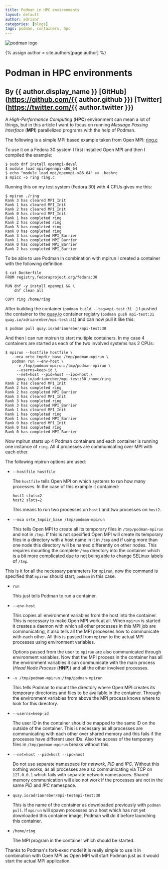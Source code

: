 ```yaml
---
title: Podman in HPC environments
layout: default
author: adrianr
categories: [blogs]
tags: podman, containers, hpc
---
```


![podman logo](https://podman.io/images/podman.svg)

{% assign author = site.authors[page.author] %}

# Podman in HPC environments
## By {{ author.display_name }} [GitHub](https://github.com/{{ author.github }}) [Twitter](https://twitter.com/{{ author.twitter }})

A *High-Performance Computing* (**HPC**) environment can mean a lot of things,
but in this article I want to focus on running *Message Passing Interface*
(**MPI**) parallelized programs with the help of Podman.

<!--readmore-->

The following is a simple MPI based example taken from Open MPI: [ring.c](https://raw.githubusercontent.com/open-mpi/ompi/master/orte/test/mpi/ring.c)

To use it on a Fedora 30 system I first installed Open MPI and then I compiled
the example:

```shell
$ sudo dnf install openmpi-devel
$ module load mpi/openmpi-x86_64
$ echo "module load mpi/openmpi-x86_64" >> .bashrc
$ mpicc -o ring ring.c
```

Running this on my test system (Fedora 30) with 4 CPUs gives me this:

```shell
$ mpirun ./ring
Rank 3 has cleared MPI_Init
Rank 1 has cleared MPI_Init
Rank 2 has cleared MPI_Init
Rank 0 has cleared MPI_Init
Rank 1 has completed ring
Rank 2 has completed ring
Rank 3 has completed ring
Rank 0 has completed ring
Rank 3 has completed MPI_Barrier
Rank 1 has completed MPI_Barrier
Rank 0 has completed MPI_Barrier
Rank 2 has completed MPI_Barrier
```

To be able to use Podman in combination with mpirun I created a container with
the following definition:

```shell
$ cat Dockerfile
FROM registry.fedoraproject.org/fedora:30

RUN dnf -y install openmpi && \
    dnf clean all

COPY ring /home/ring
```

After building the container (`podman build --tag=mpi-test:31 .`) I pushed the
container to the [quay.io](https://quay.io) container registry (`podman push
mpi-test:31 quay.io/adrianreber/mpi-test:31`) and can now pull it like this:

```shell
$ podman pull quay.io/adrianreber/mpi-test:30
```

And then I can run mpirun to start multiple containers. In my case 4 containers
are started as each of the two involved systems has 2 CPUs:

```shell
$ mpirun --hostfile hostfile \
   --mca orte_tmpdir_base /tmp/podman-mpirun \
   podman run --env-host \
     -v /tmp/podman-mpirun:/tmp/podman-mpirun \
     --userns=keep-id \
     --net=host --pid=host --ipc=host \
     quay.io/adrianreber/mpi-test:30 /home/ring
Rank 2 has cleared MPI_Init
Rank 2 has completed ring
Rank 2 has completed MPI_Barrier
Rank 3 has cleared MPI_Init
Rank 3 has completed ring
Rank 3 has completed MPI_Barrier
Rank 1 has cleared MPI_Init
Rank 1 has completed ring
Rank 1 has completed MPI_Barrier
Rank 0 has cleared MPI_Init
Rank 0 has completed ring
Rank 0 has completed MPI_Barrier
```

Now mpirun starts up 4 Podman containers and each container is running one
instance of `ring`. All 4 processes are communicating over MPI with each other.

The following mpirun options are used:

* `--hostfile hostfile`

   The `hostfile` tells Open MPI on which systems to run how many processes.
   In the case of this example it contained:  

   `host1 slots=2`  
   `host2 slots=2`

   This means to run two processes on `host1` and two processes on `host2`.

* `--mca orte_tmpdir_base /tmp/podman-mpirun`

   This tells Open MPI to create all its temporary files in `/tmp/podman-mpirun`
   and not in `/tmp`. If this is not specified Open MPI will create its temporary
   files in a directory with a host name in it in `/tmp` and if using more than one
   node this directory will be named differently on other nodes. This requires
   mounting the complete `/tmp` directory into the container which is a bit more
   complicated due to not being able to change SELinux labels of `/tmp`.

This is it for all the necessary parameters for `mpirun`, now the command is
specified that `mpirun` should start; `podman` in this case.

* `run`

   This just tells Podman to run a container.

* `--env-host`

   This copies all environment variables from the host into the container. This
   is necessary to make Open MPI work at all. When `mpirun` is started it creates a
   daemon with which all other processes in this MPI job are communicating, it
   also tells all the MPI processes how to communicate with each other. All this
   is passed from `mpirun` to the actual MPI processes using environment variables.

   Options passed from the user to `mpirun` are also communicated through
   environment variables. Now that the MPI process in the container has all the
   environment variables it can communicate with the main process (*Head Node
   Process* (**HNP**)) and all the other involved processes.

* `-v /tmp/podman-mpirun:/tmp/podman-mpirun`

   This tells Podman to mount the directory where Open MPI creates its temporary
   directories and files to be available in the container. Through the environment
   variables from above the MPI process knows where to look for this directory.

* `--userns=keep-id`

   The user ID in the container should be mapped to the same ID on the outside of
   the container. This is necessary as all processes are communicating with each
   other over shared memory and this fails if the processes have different user
   IDs. Also the access of the temporary files in `/tmp/podman-mpirun` breaks
   without this.

* `--net=host --pid=host --ipc=host`

   Do not use separate namespace for *network*, *PID* and *IPC*. Without this nothing
   works, as all processes are also communicating via TCP on `127.0.0.1` which fails
   with separate network namespaces. Shared memory communication will also not work
   if the processes are not in the same *PID* and *IPC* namespace.

* `quay.io/adrianreber/mpi-testmpi-test:30`

   This is the name of the container as downloaded previously with `podman pull`.
   If `mpirun` will spawn processes on a host which has not yet downloaded
   this container image, Podman will do it before launching this container.

* `/home/ring`

   The MPI program in the container which should be started.

Thanks to Podman's fork-exec model it is really simple to use it in combination
with Open MPI as Open MPI will start Podman just as it would start the actual
MPI application.
